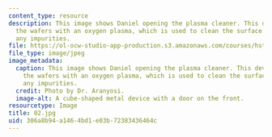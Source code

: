 ```yaml
---
content_type: resource
description: This image shows Daniel opening the plasma cleaner. This device surrounds
  the wafers with an oxygen plasma, which is used to clean the surface and remove
  any impurities.
file: https://ol-ocw-studio-app-production.s3.amazonaws.com/courses/hst-410j-projects-in-microscale-engineering-for-the-life-sciences-spring-2007/306a8b94a1464bd1e03b72383436464c_02.jpg
file_type: image/jpeg
image_metadata:
  caption: This image shows Daniel opening the plasma cleaner. This device surrounds
    the wafers with an oxygen plasma, which is used to clean the surface and remove
    any impurities.
  credit: Photo by Dr. Aranyosi.
  image-alt: A cube-shaped metal device with a door on the front.
resourcetype: Image
title: 02.jpg
uid: 306a8b94-a146-4bd1-e03b-72383436464c
---
```

